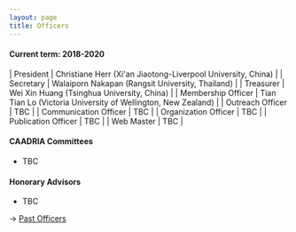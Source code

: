 ```yaml
---
layout: page
title: Officers
---
```


#### Current term: 2018-2020
| President | Christiane Herr (Xi'an Jiaotong-Liverpool University, China) |
| Secretary | Walaiporn Nakapan (Rangsit University, Thailand) |
| Treasurer | Wei Xin Huang (Tsinghua University, China) |
| Membership Officer | Tian Tian Lo (Victoria University of Wellington, New Zealand) |
| Outreach Officer | TBC |
| Communication Officer | TBC |
| Organization Officer | TBC |
| Publication Officer | TBC |
| Web Master | TBC |

#### CAADRIA Committees
  * TBC

#### Honorary Advisors
  * TBC

&rarr; [Past Officers](past-officers.md)
